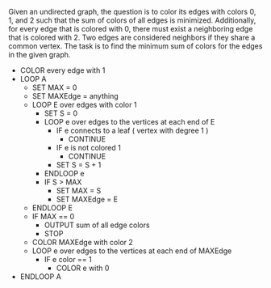 Given an undirected graph, the question is to color its edges with colors 0, 1, and 2 such that the sum of colors of all edges is minimized. Additionally, for every edge that is colored with 0, there must exist a neighboring edge that is colored with 2. Two edges are considered neighbors if they share a common vertex. The task is to find the minimum sum of colors for the edges in the given graph.

- COLOR every edge with 1
- LOOP A
    - SET MAX = 0
    - SET MAXEdge = anything
    - LOOP E over edges with color 1
        - SET S = 0
        - LOOP e over edges to the vertices at each end of E
            - IF e connects to a leaf ( vertex with degree 1 )
               - CONTINUE
            - IF e is not colored 1
               - CONTINUE
            - SET S = S + 1
        - ENDLOOP e
        - IF S > MAX
            - SET MAX = S
            - SET MAXEdge = E
    - ENDLOOP E
    - IF MAX == 0
        - OUTPUT sum of all edge colors
        - STOP
    - COLOR MAXEdge with color 2
    - LOOP e over edges to the vertices at each end of MAXEdge
        - IF e color == 1
             - COLOR e with 0
- ENDLOOP A
